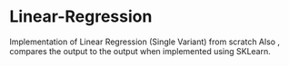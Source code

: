 # Linear-Regression
Implementation of Linear Regression (Single Variant) from scratch 
Also , compares the output to the output when implemented using SKLearn.
